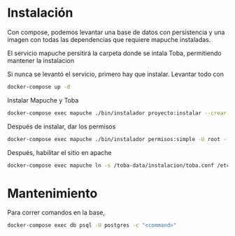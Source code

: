 # Instalación
Con compose, podemos levantar una base de datos con persistencia y una imagen con todas las dependencias que requiere mapuche instaladas.

El servicio mapuche persitirá la carpeta donde se intala Toba, permitiendo mantener la instalacion

Si nunca se levantó el servicio, primero hay que instalar. Levantar todo con

```bash
docker-compose up -d
```

Instalar Mapuche y Toba

```bash
docker-compose exec mapuche ./bin/instalador proyecto:instalar --crear-db --no-interaction
```

Después de instalar, dar los permisos

```bash
docker-compose exec mapuche ./bin/instalador permisos:simple -U root --no-interaction
```

Después, habilitar el sitio en apache

```bash
docker-compose exec mapuche ln -s /toba-data/instalacion/toba.conf /etc/apache2/sites-enabled/mapuche.conf && service apache2 reload
```

# Mantenimiento
Para correr comandos en la base,

```bash
docker-compose exec db psql -U postgres -c "<command>"
```
